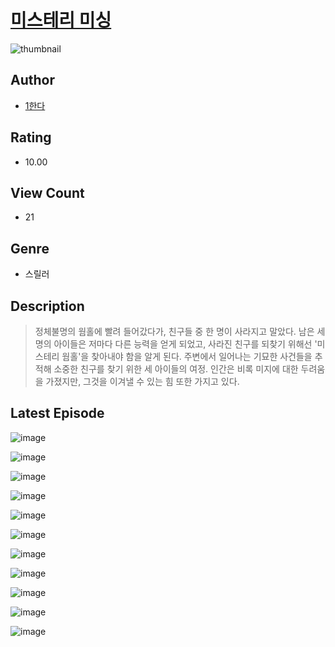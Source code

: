 # [미스테리 미싱](https://comic.naver.com/challenge/list?titleId=810923)
![thumbnail](https://image-comic.pstatic.net/user_contents_data/challenge_comic/2023/05/25/367125/upload_3847307051883968053_480x623.jpeg)

## Author
- [1한다](https://comic.naver.com/artistTitle?id=367125)

## Rating
- 10.00

## View Count
- 21

## Genre
- 스릴러

## Description
> 정체불명의 웜홀에 빨려 들어갔다가, 친구들 중 한 명이 사라지고 말았다. 남은 세 명의 아이들은 저마다 다른 능력을 얻게 되었고, 사라진 친구를 되찾기 위해선 '미스테리 웜홀'을 찾아내야 함을 알게 된다. 주변에서 일어나는 기묘한 사건들을 추적해 소중한 친구를 찾기 위한 세 아이들의 여정. 인간은 비록 미지에 대한 두려움을 가졌지만, 그것을 이겨낼 수 있는 힘 또한 가지고 있다.


## Latest Episode
![image](https://image-comic.pstatic.net/user_contents_data/challenge_comic/2023/05/25/367125/upload_3905241239345325364.jpeg)

![image](https://image-comic.pstatic.net/user_contents_data/challenge_comic/2023/05/25/367125/upload_3544724544212526133.jpeg)

![image](https://image-comic.pstatic.net/user_contents_data/challenge_comic/2023/05/25/367125/upload_7233737788757390384.jpeg)

![image](https://image-comic.pstatic.net/user_contents_data/challenge_comic/2023/05/25/367125/upload_4063988925746133040.jpeg)

![image](https://image-comic.pstatic.net/user_contents_data/challenge_comic/2023/05/25/367125/upload_3618187520232208180.jpeg)

![image](https://image-comic.pstatic.net/user_contents_data/challenge_comic/2023/05/25/367125/upload_3904677378892587617.jpeg)

![image](https://image-comic.pstatic.net/user_contents_data/challenge_comic/2023/05/25/367125/upload_3703145685037900646.jpeg)

![image](https://image-comic.pstatic.net/user_contents_data/challenge_comic/2023/05/25/367125/upload_4062862831746496357.jpeg)

![image](https://image-comic.pstatic.net/user_contents_data/challenge_comic/2023/05/25/367125/upload_7077459824533070902.jpeg)

![image](https://image-comic.pstatic.net/user_contents_data/challenge_comic/2023/05/25/367125/upload_3559024788215247408.jpeg)

![image](https://image-comic.pstatic.net/user_contents_data/challenge_comic/2023/05/25/367125/upload_3631650829745337141.jpeg)
